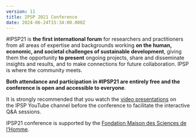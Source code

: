 ```yaml
---
version: 11
title: IPSP 2021 Conference
date: 2024-06-24T15:34:00.000Z
---
```


#IPSP21 is **the first international forum** for researchers and practitioners from all areas of expertise and backgrounds working **on the human, economic, and societal challenges of sustainable development**, giving them the opportunity **to present** ongoing projects, share and disseminate insights and results, and to make connections for future collaboration. IPSP is where the community meets.

**Both attendance and participation in #IPSP21 are entirely free and the conference is open and accessible to everyone**.

It is strongly recommended that you watch the [video presentations](https://www.youtube.com/watch?v=EiZoWeCFmYc&list=PLLv_k1nsHewlD-pB7BCWsiQnNvb_NhPpO&index=2) on the IPSP YouTube channel before the conference to facilitate the interactive Q&A sessions.

IPSP21 conference is supported by the [Fondation Maison des Sciences de l’Homme](https://www.fmsh.fr/en).
